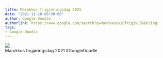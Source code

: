 ```yaml
---
title: Marokkos frigjøringsdag 2021
date: "2021-11-18 00:00:00"
author: Google Doodle
authorlink: https://www.google.com/search?q=Marokkos%20frigj%C3%B8ringsdag%202021
tags:
- Google-Doodle
---
```

<img src="https://www.google.com/logos/doodles/2021/morocco-independence-day-2021-6753651837109139-law.gif" referrerpolicy="no-referrer"><br>Marokkos frigjøringsdag 2021 #GoogleDoodle